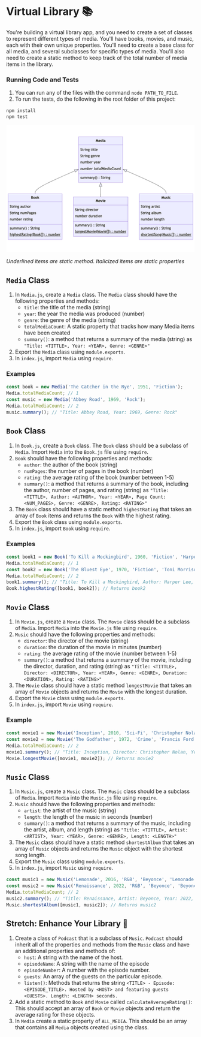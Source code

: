 # Virtual Library 📚

You're building a virtual library app, and you need to create a set of classes to represent different types of media. You'll have books, movies, and music, each with their own unique properties. You'll need to create a base class for all media, and several subclasses for specific types of media. You'll also need to create a static method to keep track of the total number of media items in the library.

### Running Code and Tests 

1. You can run any of the files with the command `node PATH_TO_FILE`.
2. To run the tests, do the following in the root folder of this project:

```shell
npm install
npm test
```

![Virtual Library Class Diagram](./assets/LibraryClassDiagram.png)

*Underlined items are static method. Italicized items are static properties*

## `Media` Class

1. In `Media.js`, create a `Media` class. The `Media` class should have the following properties and methods:
    - `title`: the title of the media (string)
    - `year`: the year the media was produced (number)
    - `genre`: the genre of the media (string)
    - `totalMediaCount`: A static property that tracks how many Media items have been created
    - `summary()`: a method that returns a summary of the media (string) as `"Title: <TITTLE>, Year: <YEAR>, Genre: <GENRE>"`
2. Export the `Media` class using `module.exports`.
3. In `index.js`, import `Media` using `require`.

### Examples

```javascript
const book = new Media('The Catcher in the Rye', 1951, 'Fiction');
Media.totalMediaCount; // 1
const music = new Media('Abbey Road', 1969, 'Rock');
Media.totalMediaCount; // 2
music.summary(); // "Title: Abbey Road, Year: 1969, Genre: Rock"
```

## `Book` Class

1. In `Book.js`, create a `Book` class. The `Book` class should be a subclass of `Media`. Import `Media` into the `Book.js` file using `require`. 
2. `Book` should have the following properties and methods:
    - `author`: the author of the book (string)
    - `numPages`: the number of pages in the book (number)
    - `rating`: the average rating of the book (number between 1-5)
    - `summary()`: a method that returns a summary of the book, including the author, number of pages, and rating (string) as `"Title: <TITTLE>, Author: <AUTHOR>, Year: <YEAR>, Page Count: <NUM_PAGES>, Genre: <GENRE>, Rating: <RATING>"`
3. The `Book` class should have a static method `highestRating` that takes an array of `Book` items and returns the `Book` with the highest rating.
4. Export the `Book` class using `module.exports`.
5. In `index.js`, import `Book` using `require`.

### Examples
```javascript
const book1 = new Book('To Kill a Mockingbird', 1960, 'Fiction', 'Harper Lee', 281, 4.4);
Media.totalMediaCount; // 1
const book2 = new Book('The Bluest Eye', 1970, 'Fiction', 'Toni Morrison', 206, 4.6);
Media.totalMediaCount; // 2
book1.summary(); // "Title: To Kill a Mockingbird, Author: Harper Lee, Year: 1960, Page Count: 281, Genre: Fiction, Rating: 4.4"
Book.highestRating([book1, book2]); // Returns book2
```

## `Movie` Class

1. In `Movie.js`, create a `Movie` class. The `Movie` class should be a subclass of `Media`. Import `Media` into the `Movie.js` file using `require`. 
2. `Music` should have the following properties and methods:
    - `director`: the director of the movie (string)
    - `duration`: the duration of the movie in minutes (number)
    - `rating`: the average rating of the movie (number between 1-5)
    - `summary()`: a method that returns a summary of the movie, including the director, duration, and rating (string) as `"Title: <TITTLE>, Director: <DIRECTOR>, Year: <YEAR>, Genre: <GENRE>, Duration: <DURATION>, Rating: <RATING>"`
3. The `Movie` class should have a static method `longestMovie` that takes an array of `Movie` objects and returns the `Movie` with the longest duration.
4. Export the `Movie` class using `module.exports`.
5. In `index.js`, import `Movie` using `require`.

### Example
```javascript
const movie1 = new Movie('Inception', 2010, 'Sci-Fi', 'Christopher Nolan', 148, 4.5);
const movie2 = new Movie('The Godfather', 1972, 'Crime', 'Francis Ford Coppola', 175, 4.7);
Media.totalMediaCount; // 2
movie1.summary(); // "Title: Inception, Director: Christopher Nolan, Year: 2010, Genre: Sci-Fi, Rating: 4.5"
Movie.longestMovie([movie1, movie2]); // Returns movie2
```

## `Music` Class
1. In `Music.js`, create a `Music` class. The `Music` class should be a subclass of `Media`. Import `Media` into the `Music.js` file using `require`. 
2. `Music` should have the following properties and methods:
    - `artist`: the artist of the music (string)
    - `length`: the length of the music in seconds (number)
    - `summary()`: a method that returns a summary of the music, including the artist, album, and length (string) as `"Title: <TITTLE>, Artist: <ARTIST>, Year: <YEAR>, Genre: <GENRE>, Length: <LENGTH>"`
3. The `Music` class should have a static method `shortestAlbum` that takes an array of `Music` objects and returns the `Music` object with the shortest song length.
4. Export the `Music` class using `module.exports`.
5. In `index.js`, import `Music` using `require`.

```javascript
const music1 = new Music('Lemonade', 2016, 'R&B', 'Beyonce', 'Lemonade', 3949);
const music2 = new Music('Renaissance', 2022, 'R&B', 'Beyonce', 'Beyonce', 3734);
Media.totalMediaCount; // 2
music2.summary(); // "Title: Renaissance, Artist: Beyonce, Year: 2022, Genre: R&B, Length: 3734 seconds"
Music.shortestAlbum([music1, music2]); // Returns music2
```

## Stretch: Enhance Your Library 🚀
1. Create a class of `Podcast` that is a subclass of `Music`. `Podcast` should inherit all of the properties and methods from the `Music` class and have an additional properties and methods of:
    - `host`: A string with the name of the host.
    - `episodeName`: A string with the name of the episode
    - `episodeNumber`: A number with the episode number.
    - `guests`: An array of the guests on the particular episode.
    - `listen()`: Methods that returns the string `<TITLE> - Episode: <EPISODE_TITLE>. Hosted by <HOST> and featuring guests <GUESTS>. Length: <LENGTH> seconds.`
2. Add a static method to `Book` and `Movie` called `calculateAverageRating()`: This should accept an array of `Book` or `Movie` objects and return the average rating for these objects.
3. In `Media` create a static property of `ALL_MEDIA`. This should be an array that contains all `Media` objects created using the class.